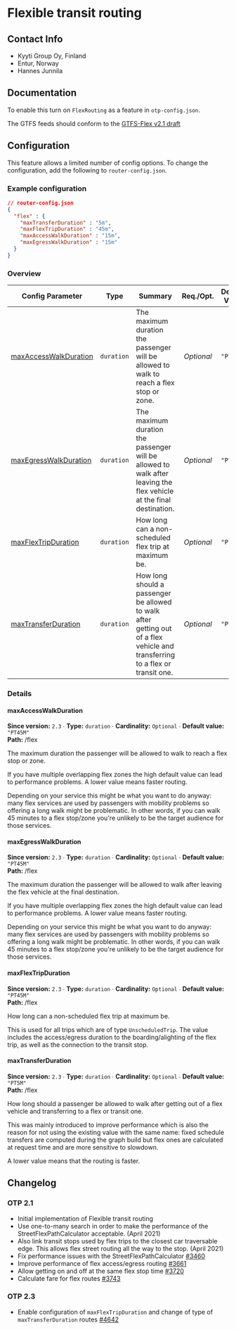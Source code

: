 # Flexible transit routing

## Contact Info

- Kyyti Group Oy, Finland
- Entur, Norway
- Hannes Junnila

## Documentation

To enable this turn on `FlexRouting` as a feature in `otp-config.json`.

The GTFS feeds should conform to
the [GTFS-Flex v2.1 draft](https://github.com/MobilityData/gtfs-flex/blob/master/spec/reference.md)

## Configuration

This feature allows a limited number of config options. To change the configuration, add the 
following to `router-config.json`.

<!-- config BEGIN -->
<!-- NOTE! This section is auto-generated. Do not change, change doc in code instead. -->

### Example configuration

```JSON
// router-config.json
{
  "flex" : {
    "maxTransferDuration" : "5m",
    "maxFlexTripDuration" : "45m",
    "maxAccessWalkDuration" : "15m",
    "maxEgressWalkDuration" : "15m"
  }
}
```
### Overview

| Config Parameter                                     |    Type    | Summary                                                                                                                       |  Req./Opt. | Default Value | Since |
|------------------------------------------------------|:----------:|-------------------------------------------------------------------------------------------------------------------------------|:----------:|---------------|:-----:|
| [maxAccessWalkDuration](#flex_maxAccessWalkDuration) | `duration` | The maximum duration the passenger will be allowed to walk to reach a flex stop or zone.                                      | *Optional* | `"PT45M"`     |  2.3  |
| [maxEgressWalkDuration](#flex_maxEgressWalkDuration) | `duration` | The maximum duration the passenger will be allowed to walk after leaving the flex vehicle at the final destination.           | *Optional* | `"PT45M"`     |  2.3  |
| [maxFlexTripDuration](#flex_maxFlexTripDuration)     | `duration` | How long can a non-scheduled flex trip at maximum be.                                                                         | *Optional* | `"PT45M"`     |  2.3  |
| [maxTransferDuration](#flex_maxTransferDuration)     | `duration` | How long should a passenger be allowed to walk after getting out of a flex vehicle and transferring to a flex or transit one. | *Optional* | `"PT5M"`      |  2.3  |


### Details

<h4 id="flex_maxAccessWalkDuration">maxAccessWalkDuration</h4>

**Since version:** `2.3` ∙ **Type:** `duration` ∙ **Cardinality:** `Optional` ∙ **Default value:** `"PT45M"`   
**Path:** /flex 

The maximum duration the passenger will be allowed to walk to reach a flex stop or zone.

If you have multiple overlapping flex zones the high default value can lead to performance problems.
A lower value means faster routing.

Depending on your service this might be what you want to do anyway: many flex services are used
by passengers with mobility problems so offering a long walk might be problematic. In other words,
if you can walk 45 minutes to a flex stop/zone you're unlikely to be the target audience for those
services.


<h4 id="flex_maxEgressWalkDuration">maxEgressWalkDuration</h4>

**Since version:** `2.3` ∙ **Type:** `duration` ∙ **Cardinality:** `Optional` ∙ **Default value:** `"PT45M"`   
**Path:** /flex 

The maximum duration the passenger will be allowed to walk after leaving the flex vehicle at the final destination.

If you have multiple overlapping flex zones the high default value can lead to performance problems.
A lower value means faster routing.

Depending on your service this might be what you want to do anyway: many flex services are used
by passengers with mobility problems so offering a long walk might be problematic. In other words,
if you can walk 45 minutes to a flex stop/zone you're unlikely to be the target audience for those
services.


<h4 id="flex_maxFlexTripDuration">maxFlexTripDuration</h4>

**Since version:** `2.3` ∙ **Type:** `duration` ∙ **Cardinality:** `Optional` ∙ **Default value:** `"PT45M"`   
**Path:** /flex 

How long can a non-scheduled flex trip at maximum be.

This is used for all trips which are of type `UnscheduledTrip`. The value includes the access/egress duration to the boarding/alighting of the flex trip, as well as the connection to the transit stop.

<h4 id="flex_maxTransferDuration">maxTransferDuration</h4>

**Since version:** `2.3` ∙ **Type:** `duration` ∙ **Cardinality:** `Optional` ∙ **Default value:** `"PT5M"`   
**Path:** /flex 

How long should a passenger be allowed to walk after getting out of a flex vehicle and transferring to a flex or transit one.

This was mainly introduced to improve performance which is also the reason for not
using the existing value with the same name: fixed schedule transfers are computed
during the graph build but flex ones are calculated at request time and are more
sensitive to slowdown.

A lower value means that the routing is faster.





<!-- config END -->

## Changelog

### OTP 2.1

- Initial implementation of Flexible transit routing
- Use one-to-many search in order to make the performance of the StreetFlexPathCalculator
  acceptable. (April 2021)
- Also link transit stops used by flex trips to the closest car traversable edge. This allows flex
  street routing all the way to the stop. (April 2021)
- Fix performance issues with the
  StreetFlexPathCalculator [#3460](https://github.com/opentripplanner/OpenTripPlanner/pull/3460)
- Improve performance of flex access/egress
  routing [#3661](https://github.com/opentripplanner/OpenTripPlanner/pull/3661)
- Allow getting on and off at the same flex stop
  time [#3720](https://github.com/opentripplanner/OpenTripPlanner/pull/3720)
- Calculate fare for flex
  routes [#3743](https://github.com/opentripplanner/OpenTripPlanner/pull/3743)

### OTP 2.3
- Enable configuration of `maxFlexTripDuration` and change of type of `maxTransferDuration`
  routes [#4642](https://github.com/opentripplanner/OpenTripPlanner/pull/4642)
